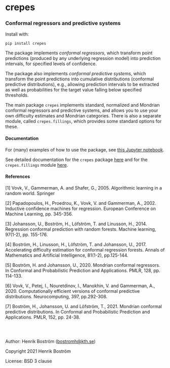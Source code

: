 # crepes

### Conformal regressors and predictive systems

Install with:

`pip install crepes`

The package implements *conformal regressors*, which transform point
predictions (produced by any underlying regression model) into
prediction intervals, for specified levels of confidence.

The package also implements *conformal predictive systems*, which
transform the point predictions into cumulative distributions
(conformal predictive distributions), e.g., allowing prediction
intervals to be extracted as well as probabilities for the target
value falling below specified thresholds.

The main package `crepes` implements standard, normalized and Mondrian conformal
regressors and predictive systems, and allows you to use your own difficulty
estimates and Mondrian categories. There is also a separate module,
called `crepes.fillings`, which provides some standard options for these.

#### Documentation

For (many) examples of how to use the package, see [this Jupyter
notebook](https://github.com/henrikbostrom/crepes/blob/main/crepes.ipynb).

See detailed documentation for the `crepes` package
[here](http://htmlpreview.github.io/?https://github.com/henrikbostrom/crepes/blob/main/docs/crepes.html)
and for the `crepes.fillings` module 
[here](http://htmlpreview.github.io/?https://github.com/henrikbostrom/crepes/blob/main/docs/crepes.fillings.html).

#### References

<a id="1">[1]</a>
Vovk, V., Gammerman, A. and Shafer, G., 2005. Algorithmic learning in
a random world. Springer

<a id="2">[2]</a> Papadopoulos, H., Proedrou, K., Vovk, V. and
Gammerman, A., 2002.  Inductive confidence machines for
regression. European Conference on Machine Learning, pp. 345-356.

<a id="3">[3]</a>
Johansson, U., Boström, H., Löfström, T. and Linusson, H.,
2014. Regression conformal prediction with random forests. Machine
learning, 97(1-2), pp. 155-176.

<a id="4">[4]</a>
Boström, H., Linusson, H., Löfström, T. and Johansson, U.,
2017. Accelerating difficulty estimation for conformal regression
forests. Annals of Mathematics and Artificial Intelligence, 81(1-2),
pp.125-144.

<a id="5">[5]</a>
Boström, H. and Johansson, U., 2020. Mondrian conformal regressors. In
Conformal and Probabilistic Prediction and Applications. PMLR, 128, pp. 114-133.

<a id="6">[6]</a>
Vovk, V., Petej, I., Nouretdinov, I., Manokhin, V. and Gammerman, A.,
2020. Computationally efficient versions of conformal predictive
distributions. Neurocomputing, 397, pp.292-308.

<a id="7">[7]</a>
Boström, H., Johansson, U. and Löfström, T., 2021. Mondrian conformal
predictive distributions. In Conformal and Probabilistic Prediction
and Applications. PMLR, 152, pp. 24-38.

### &#x200B;

Author: Henrik Boström (bostromh@kth.se)

Copyright 2021 Henrik Boström

License: BSD 3 clause
